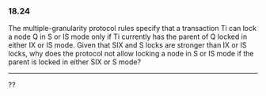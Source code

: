 ### 18.24

The multiple-granularity protocol rules specify that a transaction Ti can lock a
node Q in S or IS mode only if Ti currently has the parent of Q locked in either IX or IS mode. Given that SIX and S locks are stronger than IX or IS locks, why does the protocol not allow locking a node in S or IS mode if the parent is locked in either SIX or S mode?

---

?? 